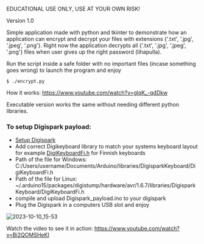 EDUCATIONAL USE ONLY, USE AT YOUR OWN RISK!

Version 1.0

Simple application made with python and tkinter to demonstrate how an application can encrypt and decrypt your files with extensions {'.txt', '.jpg', '.jpeg', '.png'}. Right now the application decrypts all {'.txt', '.jpg', '.jpeg', '.png'} files when user gives up the right password (lihapulla). 

Run the script inside a safe folder with no important files (incase something goes wrong) to launch the program and enjoy

```
$ ./encrypt.py
```

How it works: https://www.youtube.com/watch?v=glqK_-qdDkw

Executable version works the same without needing different python libraries.

### To setup Digispark payload:
- [Setup Digispark](https://github.com/therealhalonen/PhishSticks/blob/master/notes/ollikainen/notes.md#digispark)
- Add correct Digikeyboard library to match your systems keyboard layout for example [DigiKeyboardFi.h](https://github.com/therealhalonen/DigiKeyboardFi/blob/master/DigiKeyboardFi.h) for Finnish keyboards
- Path of the file for Windows: C:/Users/username/Documents/Arduino/libraries/DigisparkKeyboard/DigiKeyboardFi.h
- Path of the file for Linux: ~/.arduino15/packages/digistump/hardware/avr/1.6.7/libraries/DigisparkKeyboard/DigiKeyboardFi.h
- compile and upload Digispark_payload.ino to your digispark
- Plug the Digispark in a computers USB slot and enjoy
  
![2023-10-10_15-53](https://github.com/therealhalonen/PhishSticks/assets/112076418/7a115eda-c021-422e-a34b-2a1b55e47158)

Watch the video to see it in action: https://www.youtube.com/watch?v=Bi2QOMSHeKI

